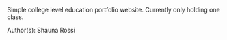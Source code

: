 Simple college level education portfolio website. Currently only holding one class.

Author(s): Shauna Rossi
